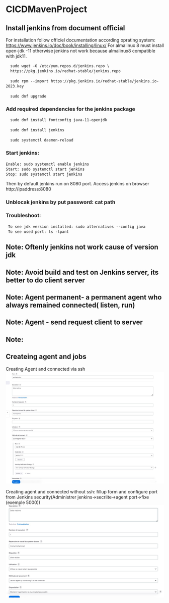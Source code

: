 # CICDMavenProject
## Install jenkins from document official

For installation follow officiel documentation according oprating system: https://www.jenkins.io/doc/book/installing/linux/
For almalinux 8 must install open-jdk -11 otherwise jenkins not work because almalinux8 compatible with jdk11.

      sudo wget -O /etc/yum.repos.d/jenkins.repo \ 
      https://pkg.jenkins.io/redhat-stable/jenkins.repo

      sudo rpm --import https://pkg.jenkins.io/redhat-stable/jenkins.io-2023.key

      sudo dnf upgrade

###  Add required dependencies for the jenkins package
      sudo dnf install fontconfig java-11-openjdk

      sudo dnf install jenkins

      sudo systemctl daemon-reload


### Start jenkins:

    Enable: sudo systemctl enable jenkins
    Start: sudo systemctl start jenkins
    Stop: sudo systemctl start jenkins

Then by default jenkins run on 8080 port. Access jenkins on browser http://ipaddress:8080

### Unblocak jenkins by put password: cat path
### Troubleshoot:
     To see jdk version installed: sudo alternatives --config java
     To see used port: ls -lpant

## Note: Oftenly jenkins not work cause of version jdk
## Note: Avoid build and test on Jenkins server, its better to do client server
## Note: Agent permanent- a permanent agent who always remained connected( listen, run)
## Note: Agent - send request client to server
## Note: 

## Createing agent and jobs

Creating Agent and connected via ssh
![freestyelwithssh](/Images/agent1.jpg)

Creating agent and connected without ssh: fillup form and configure port from Jenkins security(Administrer jenkins->secriite->agent port->fixe (exemple 5000))
![freestyelwithoutssh](/Images/agent2.jpg)